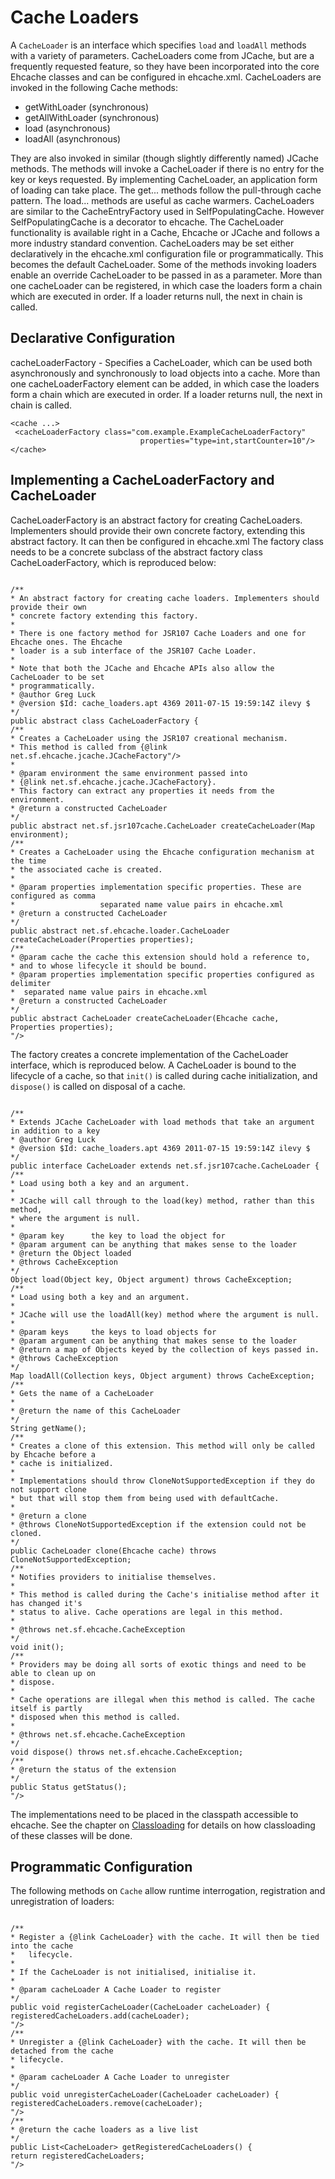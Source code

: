 ---
---
# Cache Loaders <a name="Cache-Loaders"/>

 

A `CacheLoader` is an interface which specifies `load` and `loadAll` methods with a variety of parameters.
CacheLoaders come from JCache, but are a frequently requested feature, so they have been incorporated into the core
Ehcache classes and can be configured in ehcache.xml.
CacheLoaders are invoked in the following Cache methods:

* getWithLoader (synchronous)
* getAllWithLoader (synchronous)
* load (asynchronous)
* loadAll (asynchronous)

They are also invoked in similar (though slightly differently named) JCache methods.
The methods will invoke a CacheLoader if there is no entry for the key or keys requested. By implementing CacheLoader,
an application form of loading can take place. The get... methods follow the pull-through cache pattern.
The load... methods are useful as cache warmers.
CacheLoaders are similar to the CacheEntryFactory used in SelfPopulatingCache. However SelfPopulatingCache is a decorator
to ehcache. The CacheLoader functionality is available right in a Cache, Ehcache or JCache and follows a more industry
 standard convention.
CacheLoaders may be set either declaratively in the ehcache.xml configuration file or programmatically. This becomes the
default CacheLoader. Some of the methods invoking loaders enable an override CacheLoader to be passed in as a parameter. 
More than one cacheLoader can be registered, in which case the loaders form a chain which are executed
in order. If a loader returns null, the next in chain is called.

## Declarative Configuration
cacheLoaderFactory - Specifies a CacheLoader, which can be used both asynchronously and
 synchronously to load objects into a cache. More than one cacheLoaderFactory element
 can be added, in which case the loaders form a chain which are executed in order. If a
 loader returns null, the next in chain is called.

    <cache ...>
     <cacheLoaderFactory class="com.example.ExampleCacheLoaderFactory"
                                 properties="type=int,startCounter=10"/>
    </cache>

## Implementing a CacheLoaderFactory and CacheLoader <a name="CacheLoaderFactory"/>
CacheLoaderFactory is an abstract factory for creating CacheLoaders. Implementers should
provide their own concrete factory, extending this abstract factory. It can then be configured in
ehcache.xml
The factory class needs to be a concrete subclass of the abstract
factory class CacheLoaderFactory, which is reproduced below:

<pre><code>
/**
* An abstract factory for creating cache loaders. Implementers should provide their own
* concrete factory extending this factory.
* 
* There is one factory method for JSR107 Cache Loaders and one for Ehcache ones. The Ehcache
* loader is a sub interface of the JSR107 Cache Loader.
* 
* Note that both the JCache and Ehcache APIs also allow the CacheLoader to be set
* programmatically.
* @author Greg Luck
* @version $Id: cache_loaders.apt 4369 2011-07-15 19:59:14Z ilevy $
*/
public abstract class CacheLoaderFactory {
/**
* Creates a CacheLoader using the JSR107 creational mechanism.
* This method is called from {@link net.sf.ehcache.jcache.JCacheFactory"/>
*
* @param environment the same environment passed into
* {@link net.sf.ehcache.jcache.JCacheFactory}.
* This factory can extract any properties it needs from the environment.
* @return a constructed CacheLoader
*/
public abstract net.sf.jsr107cache.CacheLoader createCacheLoader(Map environment);
/**
* Creates a CacheLoader using the Ehcache configuration mechanism at the time
* the associated cache is created.
*
* @param properties implementation specific properties. These are configured as comma
*                   separated name value pairs in ehcache.xml
* @return a constructed CacheLoader
*/
public abstract net.sf.ehcache.loader.CacheLoader createCacheLoader(Properties properties);
/**
* @param cache the cache this extension should hold a reference to,
* and to whose lifecycle it should be bound.
* @param properties implementation specific properties configured as delimiter
*  separated name value pairs in ehcache.xml
* @return a constructed CacheLoader
*/
public abstract CacheLoader createCacheLoader(Ehcache cache, Properties properties);
"/>
</code></pre>

The factory creates a concrete implementation of the CacheLoader
interface, which is reproduced below.
A CacheLoader is bound to the lifecycle of a cache, so that `init()` is called
during cache initialization, and `dispose()` is called on disposal of a cache.

<pre><code>
/**
* Extends JCache CacheLoader with load methods that take an argument in addition to a key
* @author Greg Luck
* @version $Id: cache_loaders.apt 4369 2011-07-15 19:59:14Z ilevy $
*/
public interface CacheLoader extends net.sf.jsr107cache.CacheLoader {
/**
* Load using both a key and an argument.
* 
* JCache will call through to the load(key) method, rather than this method,
* where the argument is null.
*
* @param key      the key to load the object for
* @param argument can be anything that makes sense to the loader
* @return the Object loaded
* @throws CacheException
*/
Object load(Object key, Object argument) throws CacheException;
/**
* Load using both a key and an argument.
* 
* JCache will use the loadAll(key) method where the argument is null.
*
* @param keys     the keys to load objects for
* @param argument can be anything that makes sense to the loader
* @return a map of Objects keyed by the collection of keys passed in.
* @throws CacheException
*/
Map loadAll(Collection keys, Object argument) throws CacheException;
/**
* Gets the name of a CacheLoader
*
* @return the name of this CacheLoader
*/
String getName();
/**
* Creates a clone of this extension. This method will only be called by Ehcache before a
* cache is initialized.
* 
* Implementations should throw CloneNotSupportedException if they do not support clone
* but that will stop them from being used with defaultCache.
*
* @return a clone
* @throws CloneNotSupportedException if the extension could not be cloned.
*/
public CacheLoader clone(Ehcache cache) throws CloneNotSupportedException;
/**
* Notifies providers to initialise themselves.
* 
* This method is called during the Cache's initialise method after it has changed it's
* status to alive. Cache operations are legal in this method.
*
* @throws net.sf.ehcache.CacheException
*/
void init();
/**
* Providers may be doing all sorts of exotic things and need to be able to clean up on
* dispose.
* 
* Cache operations are illegal when this method is called. The cache itself is partly
* disposed when this method is called.
*
* @throws net.sf.ehcache.CacheException
*/
void dispose() throws net.sf.ehcache.CacheException;
/**
* @return the status of the extension
*/
public Status getStatus();
"/>
</code></pre>

The implementations need to be placed in the classpath accessible to ehcache.
See the chapter on [Classloading](/documentation/2.6/user-guide/class-loading) for details on how classloading
of these classes will be done.

## Programmatic Configuration
The following methods on `Cache` allow runtime interrogation, registration and unregistration
of loaders:

<pre><code>
/**
* Register a {@link CacheLoader} with the cache. It will then be tied into the cache
*   lifecycle.
* 
* If the CacheLoader is not initialised, initialise it.
*
* @param cacheLoader A Cache Loader to register
*/
public void registerCacheLoader(CacheLoader cacheLoader) {
registeredCacheLoaders.add(cacheLoader);
"/>
/**
* Unregister a {@link CacheLoader} with the cache. It will then be detached from the cache
* lifecycle.
*
* @param cacheLoader A Cache Loader to unregister
*/
public void unregisterCacheLoader(CacheLoader cacheLoader) {
registeredCacheLoaders.remove(cacheLoader);
"/>
/**
* @return the cache loaders as a live list
*/
public List&lt;CacheLoader> getRegisteredCacheLoaders() {
return registeredCacheLoaders;
"/>
</code></pre>
